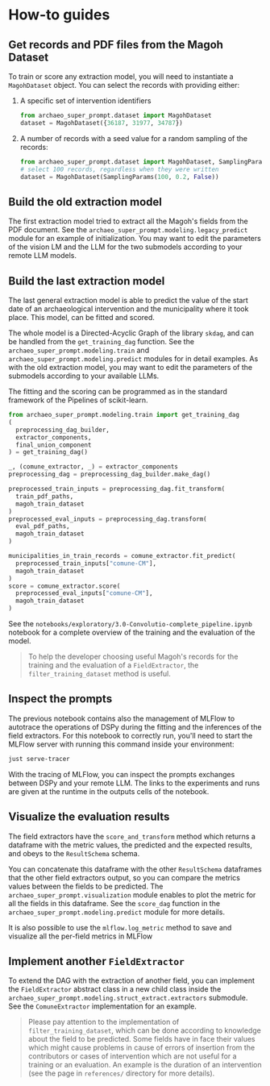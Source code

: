 # How-to guides

## Get records and PDF files from the Magoh Dataset

To train or score any extraction model, you will need to instantiate a
`MagohDataset` object. You can select the records with providing either:

1. A specific set of intervention identifiers
   ```py
   from archaeo_super_prompt.dataset import MagohDataset
   dataset = MagohDataset({36187, 31977, 34787})
   ```
2. A number of records with a seed value for a random sampling of the records:
   ```py
   from archaeo_super_prompt.dataset import MagohDataset, SamplingParams
   # select 100 records, regardless when they were written
   dataset = MagohDataset(SamplingParams(100, 0.2, False))
   ```

## Build the old extraction model

The first extraction model tried to extract all the Magoh's fields from the PDF
document. See the `archaeo_super_prompt.modeling.legacy_predict` module for an
example of initialization. You may want to edit the parameters of the vision LM
and the LLM for the two submodels according to your remote LLM models.

## Build the last extraction model

The last general extraction model is able to predict the value of the start
date of an archaeological intervention and the municipality where it took
place. This model, can be fitted and scored.

The whole model is a Directed-Acyclic Graph of the library `skdag`, and can be
handled from the `get_training_dag` function. See the
`archaeo_super_prompt.modeling.train` and
`archaeo_super_prompt.modeling.predict` modules for in detail examples. As with
the old extraction model, you may want to edit the parameters of the submodels
according to your available LLMs.

The fitting and the scoring can be programmed as in the standard framework of
the Pipelines of scikit-learn.

```py
from archaeo_super_prompt.modeling.train import get_training_dag
(
  preprocessing_dag_builder,
  extractor_components,
  final_union_component
) = get_training_dag()

_, (comune_extractor, _) = extractor_components
preprocessing_dag = preprocessing_dag_builder.make_dag()

preprocessed_train_inputs = preprocessing_dag.fit_transform(
  train_pdf_paths,
  magoh_train_dataset
)
preprocessed_eval_inputs = preprocessing_dag.transform(
  eval_pdf_paths,
  magoh_train_dataset
)

municipalities_in_train_records = comune_extractor.fit_predict(
  preprocessed_train_inputs["comune-CM"],
  magoh_train_dataset
)
score = comune_extractor.score(
  preprocessed_eval_inputs["comune-CM"],
  magoh_train_dataset
)
```

See the `notebooks/exploratory/3.0-Convolutio-complete_pipeline.ipynb` notebook
for a complete overview of the training and the evaluation of the model.

> To help the developer choosing useful Magoh's records for the training and
> the evaluation of a `FieldExtractor`, the `filter_training_dataset` method
> is useful.

## Inspect the prompts

The previous notebook contains also the management of MLFlow to autotrace the
operations of DSPy during the fitting and the inferences of the field
extractors. For this notebook to correctly run, you'll need to start the MLFlow
server with running this command inside your environment:

```sh
just serve-tracer
```

With the tracing of MLFlow, you can inspect the prompts exchanges between DSPy
and your remote LLM. The links to the experiments and runs are given at the
runtime in the outputs cells of the notebook.

## Visualize the evaluation results

The field extractors have the `score_and_transform` method which returns a
dataframe with the metric values, the predicted and the expected results, and
obeys to the `ResultSchema` schema.

You can concatenate this dataframe with the other `ResultSchema` dataframes
that the other field extractors output, so you can compare the metrics values
between the fields to be predicted. The `archaeo_super_prompt.visualization`
module enables to plot the metric for all the fields in this dataframe. See the
`score_dag` function in the `archaeo_super_prompt.modeling.predict` module for
more details.

It is also possible to use the `mlflow.log_metric` method to save and visualize
all the per-field metrics in MLFlow

## Implement another `FieldExtractor`

To extend the DAG with the extraction of another field, you can implement the
`FieldExtractor` abstract class in a new child class inside the
`archaeo_super_prompt.modeling.struct_extract.extractors` submodule. See the
`ComuneExtractor` implementation for an example.

> Please pay attention to the implementation of `filter_training_dataset`, which
> can be done according to knowledge about the field to be predicted. Some fields
> have in face their values which might cause problems in cause of errors of
> insertion from the contributors or cases of intervention which are not useful
> for a training or an evaluation. An example is the duration of an
> intervention (see the page in `references/` directory for more details).

